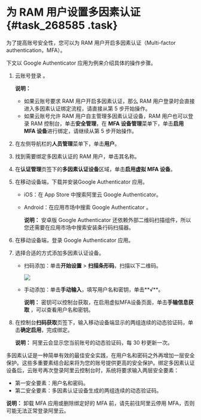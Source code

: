 # 为 RAM 用户设置多因素认证 {#task_268585 .task}

为了提高账号安全性，您可以为 RAM 用户开启多因素认证（Multi-factor authentication，MFA）。

下文以 Google Authenticator 应用为例来介绍具体的操作步骤。

1.  云账号登录 。 

    **说明：** 

    -   如果云账号要求 RAM 用户开启多因素认证，那么 RAM 用户登录时会直接进入多因素认证绑定流程，请直接从第 5 步开始操作。
    -   如果云账号允许 RAM 用户自主管理多因素认证设备，RAM 用户也可以登录 RAM 控制台，单击**安全管理**，在 **MFA 设备管理**菜单下，单击**启用 MFA 设备**进行绑定，请继续从第 5 步开始操作。
2.  在左侧导航栏的**人员管理**菜单下，单击**用户**。
3.  找到需要绑定多因素认证的 RAM 用户，单击其名称。
4.  在**认证管理**页签下的**多因素认证设备**区域，单击**启用虚拟 MFA 设备**。
5.  在移动设备端，下载并安装Google Authenticator 应用。 
    -   iOS：在 App Store 中搜索阿里云 Google Authenticator。
    -   Android：在应用市场中搜索 Google Authenticator 。

        **说明：** 安卓版 Google Authenticator 还依赖外部二维码扫描组件，所以您还需要在应用市场中搜索安装条行码扫描器。

6.  在移动设备端，登录 Google Authenticator 应用。
7.  选择合适的方式添加多因素认证设备。 
    -   扫码添加：单击**开始设置** \> **扫描条形码**，扫描以下二维码。

        ![](http://static-aliyun-doc.oss-cn-hangzhou.aliyuncs.com/assets/img/221961/156082262547637_zh-CN.png)

    -   手动添加：单击**手动输入**，填写用户名和密钥，单击**√**。

        **说明：** 密钥可以控制台获取，在启用虚拟MFA设备页面，单击**手输信息获取** ，可以查看用户名和密钥。

8.  在控制台**扫码获取**页签下，输入移动设备端显示的两组连续的动态验证码，单击**确定启用**，完成绑定。 

    **说明：** 阿里云会显示您当前账号的动态验证码，每 30 秒更新一次。


多因素认证是一种简单有效的最佳安全实践，在用户名和密码之外再增加一层安全保护。这些多重要素结合起来将为您的账号提供更高的安全保护。绑定多因素认证设备后，云账号再次登录阿里云控制台时，系统将要求输入两层安全要素：

-   第一安全要素：用户名和密码。
-   第二安全要素：多因素认证设备生成的两组连续的动态验证码。

**说明：** 卸载 MFA 应用或删除绑定好的 MFA 前，请先前往阿里云停用 MFA，否则可能无法正常登录阿里云。

